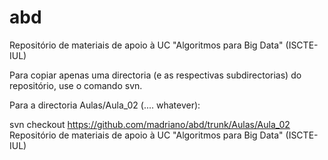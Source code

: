 # abd

Repositório de materiais de apoio à UC "Algoritmos para Big Data" (ISCTE-IUL)

Para copiar apenas uma directoria (e as respectivas subdirectorias) do repositório, use o comando svn.

Para a directoria Aulas/Aula_02 (.... whatever):

svn checkout https://github.com/madriano/abd/trunk/Aulas/Aula_02
Repositório de materiais de apoio à UC "Algoritmos para Big Data" (ISCTE-IUL) 

